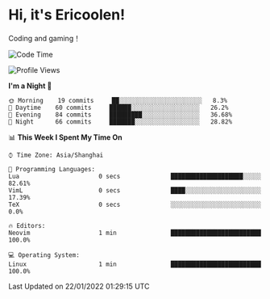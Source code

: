 # Hi, it's Ericoolen!
Coding and gaming！

<!--START_SECTION:waka-->
![Code Time](http://img.shields.io/badge/Code%20Time-150%20hrs%2054%20mins-blue)

![Profile Views](http://img.shields.io/badge/Profile%20Views-0-blue)

**I'm a Night 🦉** 

```text
🌞 Morning    19 commits     ██░░░░░░░░░░░░░░░░░░░░░░░   8.3% 
🌆 Daytime    60 commits     ██████░░░░░░░░░░░░░░░░░░░   26.2% 
🌃 Evening    84 commits     █████████░░░░░░░░░░░░░░░░   36.68% 
🌙 Night      66 commits     ███████░░░░░░░░░░░░░░░░░░   28.82%

```


📊 **This Week I Spent My Time On** 

```text
⌚︎ Time Zone: Asia/Shanghai

💬 Programming Languages: 
Lua                      0 secs              ████████████████████░░░░░   82.61% 
VimL                     0 secs              ████░░░░░░░░░░░░░░░░░░░░░   17.39% 
TeX                      0 secs              ░░░░░░░░░░░░░░░░░░░░░░░░░   0.0%

🔥 Editors: 
Neovim                   1 min               █████████████████████████   100.0%

💻 Operating System: 
Linux                    1 min               █████████████████████████   100.0%

```


 Last Updated on 22/01/2022 01:29:15 UTC
<!--END_SECTION:waka-->

